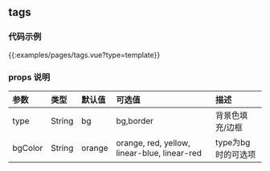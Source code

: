 ## tags

### 代码示例

{{:examples/pages/tags.vue?type=template}}
 

### props 说明

| 参数      |类型 | 默认值    | 可选值|描述    | 
|:-------- | :--------|:--------  |:--------|:---------| 
|type|String|bg|bg,border| 背景色填充/边框|
|bgColor|String|orange|orange, red, yellow, linear-blue, linear-red|type为bg时的可选项 |
